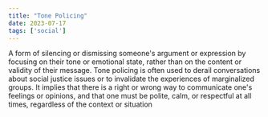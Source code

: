 ```yaml
---
title: "Tone Policing"
date: 2023-07-17
tags: ['social']
---
```


A form of silencing or dismissing someone's argument or expression by focusing on their tone or emotional state, rather than on the content or validity of their message. Tone policing is often used to derail conversations about social justice issues or to invalidate the experiences of marginalized groups. It implies that there is a right or wrong way to communicate one's feelings or opinions, and that one must be polite, calm, or respectful at all times, regardless of the context or situation